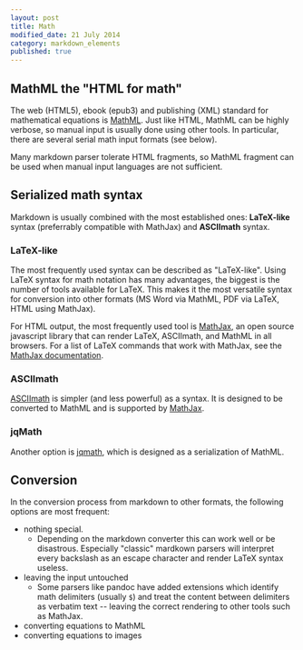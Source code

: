 ```yaml
---
layout: post
title: Math
modified_date: 21 July 2014
category: markdown_elements
published: true
---
```


## MathML the "HTML for math"

The web (HTML5), ebook (epub3) and publishing (XML) standard for mathematical equations is [MathML](https://en.wikipedia.org/wiki/MathML). Just like HTML, MathML can be highly verbose, so manual input is usually done using other tools. In particular, there are several serial math input formats (see below).<!--more-->


Many markdown parser tolerate HTML fragments, so MathML fragment can be used when manual input languages are not sufficient.

## Serialized math syntax

Markdown is usually combined with the most established ones: **LaTeX-like** syntax (preferrably compatible with MathJax) and **ASCIImath** syntax.

### LaTeX-like

The most frequently used syntax can be described as "LaTeX-like". Using LaTeX syntax for math notation has many advantages, the biggest is the number of tools available for LaTeX. This makes it the most versatile syntax for conversion into other formats (MS Word via MathML, PDF via LaTeX, HTML using MathJax).

For HTML output, the most frequently used tool is [MathJax](http://www.mathjax.org), an open source javascript library that can render LaTeX, ASCIImath, and MathML in all browsers. For a list of LaTeX commands that work with MathJax, see the [MathJax documentation](http://docs.mathjax.org/en/latest/tex.html).

### ASCIImath

[ASCIImath](http://www1.chapman.edu/~jipsen/mathml/asciimath.html) is simpler (and less powerful) as a syntax. It is designed to be converted to MathML and is supported by [MathJax](http://docs.mathjax.org/en/latest/asciimath.html).


### jqMath

Another option is [jqmath](http://mathscribe.com/author/jqmath.html), which is designed as a serialization of MathML.


## Conversion

In the conversion process from markdown to other formats, the following options are most frequent:

* nothing special.
  * Depending on the markdown converter this can work well or be disastrous. Especially "classic" mardkown parsers will interpret every backslash as an escape character and render LaTeX syntax useless.
* leaving the input untouched
  * Some parsers like pandoc have added extensions which identify math delimiters (usually `$`) and treat the content between delimiters as verbatim text -- leaving the correct rendering to other tools such as MathJax.
* converting equations to MathML
* converting equations to images
